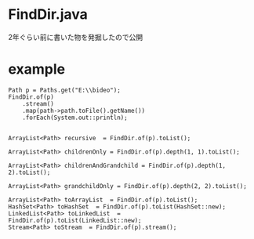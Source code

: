 # FindDir.java
 2年ぐらい前に書いた物を発掘したので公開

# example
    Path p = Paths.get("E:\\bideo");
    FindDir.of(p)
        .stream()
        .map(path->path.toFile().getName())
        .forEach(System.out::println);


    ArrayList<Path> recursive  = FindDir.of(p).toList();

    ArrayList<Path> childrenOnly = FindDir.of(p).depth(1, 1).toList();

    ArrayList<Path> childrenAndGrandchild = FindDir.of(p).depth(1, 2).toList();

    ArrayList<Path> grandchildOnly = FindDir.of(p).depth(2, 2).toList();

    ArrayList<Path> toArrayList  = FindDir.of(p).toList();
    HashSet<Path> toHashSet  = FindDir.of(p).toList(HashSet::new);
    LinkedList<Path> toLinkedList  = FindDir.of(p).toList(LinkedList::new);
    Stream<Path> toStream  = FindDir.of(p).stream();